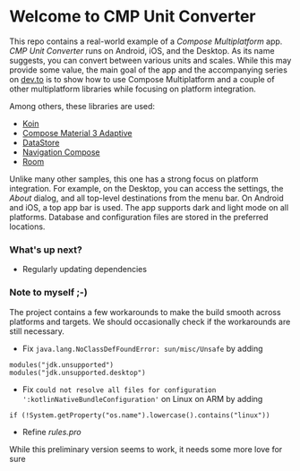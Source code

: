 # Welcome to CMP Unit Converter

This repo contains a real-world example of a *Compose Multiplatform* app. *CMP Unit Converter* runs on Android, iOS, and the Desktop. As its name suggests, you can convert between various units and scales. While this may provide some value, the main goal of the app and the accompanying series on [dev.to](https://dev.to/tkuenneth/series/30921) is to show how to use Compose Multiplatform and a couple of other multiplatform libraries while focusing on platform integration.

Among others, these libraries are used:

- [Koin](https://insert-koin.io/)
- [Compose Material 3 Adaptive](https://developer.android.com/jetpack/androidx/releases/compose-material3-adaptive)
- [DataStore](https://developer.android.com/kotlin/multiplatform/datastore)
- [Navigation Compose](https://www.jetbrains.com/help/kotlin-multiplatform-dev/compose-navigation-routing.html)
- [Room](https://developer.android.com/kotlin/multiplatform/room)

Unlike many other samples, this one has a strong focus on platform integration. For example, on the Desktop, you can access the settings, the *About* dialog, and all top-level destinations from the menu bar. On Android and iOS, a top app bar is used. The app supports dark and light mode on all platforms. Database and configuration files are stored in the preferred locations.

### What's up next?

- Regularly updating dependencies

### Note to myself ;-)

The project contains a few workarounds to make the build smooth across platforms and targets. We should occasionally check if the workarounds are still necessary.

- Fix `java.lang.NoClassDefFoundError: sun/misc/Unsafe` by adding

```
modules("jdk.unsupported")
modules("jdk.unsupported.desktop")
```

- Fix `could not resolve all files for configuration ':kotlinNativeBundleConfiguration'` on Linux on ARM by adding

```
if (!System.getProperty("os.name").lowercase().contains("linux"))
```

- Refine *rules.pro*

While this preliminary version seems to work, it needs some more love for sure
